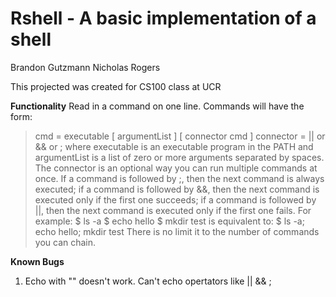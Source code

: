 # Rshell - A basic implementation of a shell 

Brandon Gutzmann
Nicholas Rogers

This projected was created for CS100 class at UCR

**Functionality**
Read in a command on one line. Commands will have the form:
> cmd = executable [ argumentList ] [ connector cmd ]
> connector = || or && or ;
where executable is an executable program in the PATH and argumentList is a list of zero
or more arguments separated by spaces. The connector is an optional way you can run multiple
commands at once. If a command is followed by ;, then the next command is always executed;
if a command is followed by &&, then the next command is executed only if the first one
succeeds; if a command is followed by ||, then the next command is executed only if the first
one fails. For example:
> $ ls -a
> $ echo hello
> $ mkdir test
is equivalent to:
> $ ls -a; echo hello; mkdir test
There is no limit it to the number of commands you can chain.

**Known Bugs**
1. Echo with "" doesn't work. Can't echo opertators like || && ; 
